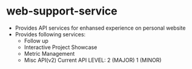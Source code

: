 # web-support-service
- Provides API services for enhansed experience on personal website
- Provides following services:
    - Follow up
    - Interactive Project Showcase
    - Metric Management
    - Misc API(v2)
Current API LEVEL: 2 (MAJOR) 1 (MINOR)